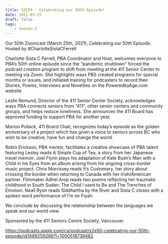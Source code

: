 ```yaml
---
title: S2E50 - Celebrating our 50th Episode!
date: 2021-03-25
draft: false
tags:
    - Season-2
---
```


Our 50th Zoomcast (March 25th, 2021); Celebrating our 50th Episode. Hosted by #CharlotteSistaCFerrell

Charlotte Sista C Ferrell, PBA Coordinator and Host, welcomes  everyone to PBA’s 50th online episode since the “pandemic shutdown”  forced the podcast creation program to shift from meeting at the 411  Senior Center to meeting via Zoom. She highlights ways PBS created  programs for special months or issues, and initiated training for  podcasters to record their Stories, Poems, Interviews and Novelties on the PoweredbyAge.com website

Leslie Remund, Director of the 411 Senior Center Society, acknowledges ways PBA connects seniors from “411”, other senior centers  and community groups, and helps reduce loneliness. She announces the 411 Board has approved funding to support PBA for another year.

Marion Pollack, 411 Board Chair, recognizes today’s episode as the  golden anniversary of a project which has given a voice to seniors  across BC who wish to be creative, have fun and change the world.

Robin Erickson, PBA mentor, facilitates a creative showcase of PBA talent featuring Lesley  reads A Simple Cup of Tea, a story from her Japanese travel memoir. Joel Flynn plays his adaptation of Kate Bush’s Man with a Child in his Eyes from an album arising from his ongoing cross-border music project. Chris Morrissey reads It’s Customary, her story about crossing the border when returning to Canada with her Irish/American partner. Filmmaker Adhel Arop reads two poems reflecting her traumatic childhood in South Sudan: The Child I used to Be and The Trenches of Emotion. Neall Ryon reads Siddhartha by the River and Sista C closes with a spoken word performance of I’m on Fiyah.

We conclude by discussing the relationship between the languages we speak and our world view.

Sponsored by the 411 Seniors Centre Society, Vancouver.

https://podcasts.apple.com/ca/podcast/s2e50-celebrating-our-50th-episode/id1489259286?i=1000518739482